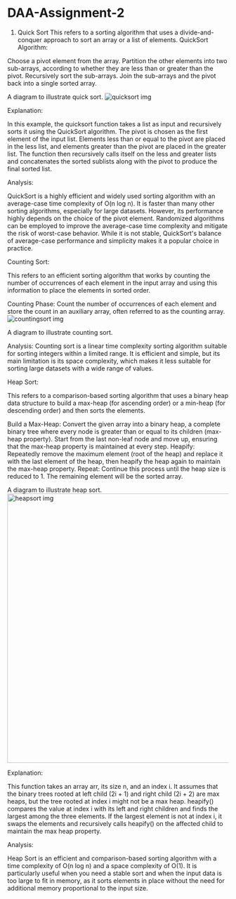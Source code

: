 # DAA-Assignment-2

1. Quick Sort
This refers to a sorting algorithm that uses a divide-and-conquer approach to sort an array or a list of elements.
QuickSort Algorithm:

Choose a pivot element from the array.
Partition the other elements into two sub-arrays, according to whether they are less than or greater than the pivot.
Recursively sort the sub-arrays.
Join the sub-arrays and the pivot back into a single sorted array.

A diagram to illustrate quick sort.
![quicksort img](https://github.com/Amos-Mugabi/DAA-Assignment-2/assets/115138015/2a7dc662-5819-4415-bd0d-2550c87543ba)





Explanation:

In this example, the quicksort function takes a list as input and recursively sorts it using the QuickSort algorithm. 
The pivot is chosen as the first element of the input list. 
Elements less than or equal to the pivot are placed in the less list, and elements greater than 
the pivot are placed in the greater list. The function then recursively calls itself on the less and greater 
lists and concatenates the sorted sublists along with the pivot to produce the final sorted list.

Analysis:

QuickSort is a highly efficient and widely used sorting algorithm with an average-case time complexity of O(n log n). 
It is faster than many other sorting algorithms, especially for large datasets. 
However, its performance highly depends on the choice of the pivot element. 
Randomized algorithms can be employed to improve the average-case time complexity and mitigate the risk of worst-case behavior. 
While it is not stable, QuickSort's balance of average-case performance and simplicity makes it a popular choice in practice.





Counting Sort:

This refers to an efficient sorting algorithm that works by counting the number of occurrences of each 
element in the input array and using this information to place the elements in sorted order. 

Counting Phase: Count the number of occurrences of each element and store the count in an auxiliary array, 
often referred to as the counting array.
![countingsort img](https://github.com/Amos-Mugabi/DAA-Assignment-2/assets/115138015/47a9ec91-512b-407b-ad42-aa709e97c322)

A diagram to illustrate counting sort.



Analysis:
Counting sort is a linear time complexity sorting algorithm suitable for sorting integers within a limited range. 
It is efficient and simple, but its main limitation is its space complexity, 
which makes it less suitable for sorting large datasets with a wide range of values.




Heap Sort:

This refers to a comparison-based sorting algorithm that uses a binary heap data structure to
 build a max-heap (for ascending order) or a min-heap (for descending order) and then sorts the elements.

Build a Max-Heap: Convert the given array into a binary heap, a complete binary tree where every node 
is greater than or equal to its children (max-heap property). 
Start from the last non-leaf node and move up,
ensuring that the max-heap property is maintained at every step.
Heapify: Repeatedly remove the maximum element (root of the heap) and replace it with the last element of the heap, 
then heapify the heap again to maintain the max-heap property.
Repeat: Continue this process until the heap size is reduced to 1. 
The remaining element will be the sorted array.

A diagram to illustrate heap sort.
<img width="614" alt="heapsort img" src="https://github.com/Amos-Mugabi/DAA-Assignment-2/assets/115138015/347a78be-95dd-44ee-980d-1236e40c2628">



Explanation:

This function takes an array arr, its size n, and an index i.
It assumes that the binary trees rooted at left child (2i + 1) and right child (2i + 2) are max heaps, 
but the tree rooted at index i might not be a max heap.
heapify() compares the value at index i with its left and right children and finds the largest among the three elements.
If the largest element is not at index i, it swaps the elements and recursively calls heapify() 
on the affected child to maintain the max heap property.

Analysis:

 Heap Sort is an efficient and comparison-based sorting algorithm with a 
 time complexity of O(n log n) and a space complexity of O(1). 
 It is particularly useful when you need a stable sort and when the input data is too large to fit in memory, 
 as it sorts elements in place without the need for additional memory proportional to the input size.




